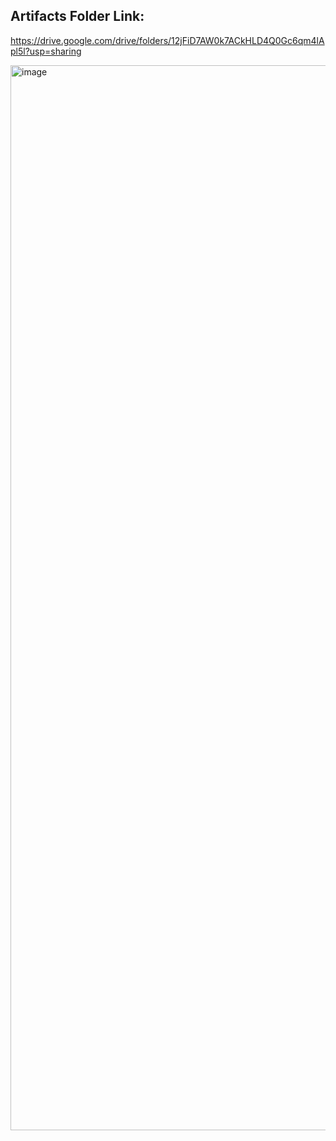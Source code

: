 ## Artifacts Folder Link:
https://drive.google.com/drive/folders/12jFiD7AW0k7ACkHLD4Q0Gc6qm4lApl5l?usp=sharing

<img width="1704" alt="image" src="https://github.com/user-attachments/assets/d782b9fd-d9d5-4bb7-9096-6cb771409caf" />

